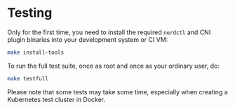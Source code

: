# Testing

Only for the first time, you need to install the required `nerdctl` and CNI
plugin binaries into your development system or CI VM:

```bash
make install-tools
```

To run the full test suite, once as root and once as your ordinary user, do:

```bash
make testfull
```

Please note that some tests may take some time, especially when creating a
Kubernetes test cluster in Docker.
